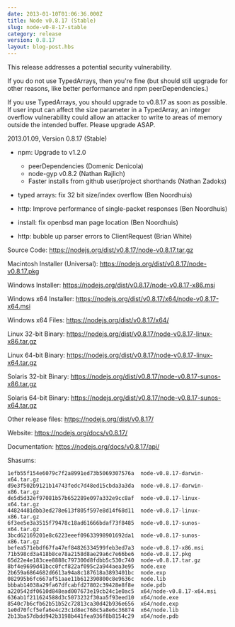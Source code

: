 ```yaml
---
date: 2013-01-10T01:06:36.000Z
title: Node v0.8.17 (Stable)
slug: node-v0-8-17-stable
category: release
version: 0.8.17
layout: blog-post.hbs
---
```


This release addresses a potential security vulnerability.

If you do not use TypedArrays, then you're fine (but should still
upgrade for other reasons, like better performance and npm
peerDependencies.)

If you use TypedArrays, you should upgrade to v0.8.17 as soon as
possible. If user input can affect the size parameter in a
TypedArray, an integer overflow vulnerability could allow an attacker
to write to areas of memory outside the intended buffer. Please
upgrade ASAP.

2013.01.09, Version 0.8.17 (Stable)

- npm: Upgrade to v1.2.0

  - peerDependencies (Domenic Denicola)
  - node-gyp v0.8.2 (Nathan Rajlich)
  - Faster installs from github user/project shorthands (Nathan Zadoks)

- typed arrays: fix 32 bit size/index overflow (Ben Noordhuis)

- http: Improve performance of single-packet responses (Ben Noordhuis)

- install: fix openbsd man page location (Ben Noordhuis)

- http: bubble up parser errors to ClientRequest (Brian White)

Source Code: https://nodejs.org/dist/v0.8.17/node-v0.8.17.tar.gz

Macintosh Installer (Universal): https://nodejs.org/dist/v0.8.17/node-v0.8.17.pkg

Windows Installer: https://nodejs.org/dist/v0.8.17/node-v0.8.17-x86.msi

Windows x64 Installer: https://nodejs.org/dist/v0.8.17/x64/node-v0.8.17-x64.msi

Windows x64 Files: https://nodejs.org/dist/v0.8.17/x64/

Linux 32-bit Binary: https://nodejs.org/dist/v0.8.17/node-v0.8.17-linux-x86.tar.gz

Linux 64-bit Binary: https://nodejs.org/dist/v0.8.17/node-v0.8.17-linux-x64.tar.gz

Solaris 32-bit Binary: https://nodejs.org/dist/v0.8.17/node-v0.8.17-sunos-x86.tar.gz

Solaris 64-bit Binary: https://nodejs.org/dist/v0.8.17/node-v0.8.17-sunos-x64.tar.gz

Other release files: https://nodejs.org/dist/v0.8.17/

Website: https://nodejs.org/docs/v0.8.17/

Documentation: https://nodejs.org/docs/v0.8.17/api/

Shasums:

```
1efb55f154e6079c7f2a8991ed73b5069307576a  node-v0.8.17-darwin-x64.tar.gz
d9e3f502b9121b14743fedc7d48ed15cbda3a3da  node-v0.8.17-darwin-x86.tar.gz
de5d5d32ef97081b57b652289e097a332e9cc8af  node-v0.8.17-linux-x64.tar.gz
44824481dbb3ed278e613f805f597e8d14f68d11  node-v0.8.17-linux-x86.tar.gz
6f3ee5e3a3515f79478c18ad61666bdaf73f8485  node-v0.8.17-sunos-x64.tar.gz
3bcd62169201e8c6223eeef09633998901692da1  node-v0.8.17-sunos-x86.tar.gz
befea571ebdf67fa47ef84826334599feb3ed7a3  node-v0.8.17-x86.msi
71b598cd3a418b8ce78a2158d8ae29a6c7e66be6  node-v0.8.17.pkg
65d22e4e183cee8888c797300d8fdbb5c530c740  node-v0.8.17.tar.gz
8bf4e9699d41bcc0fcf822af095c2a944aea3e95  node.exe
2b659a6864682d6613a94a8c187618a3893401bc  node.exp
082995b6fc667af51aae11b612390800c8e9636c  node.lib
bbbab14038a29fa67dfcabfd27802c39428e8f8e  node.pdb
a220542df0610d848ead007673e19cb24c1e0ac5  x64/node-v0.8.17-x64.msi
636ab1f211624588d3c5073232f30aa5f93eed10  x64/node.exe
8540c7b6cfb62b51b52c72813ca30d42b936e656  x64/node.exp
1e0d70fcf5efa6e4c23c1d8ec768c5a8e6c36874  x64/node.lib
2b13ba57dbdd942b3198b441fea936f8b8154c29  x64/node.pdb
```
